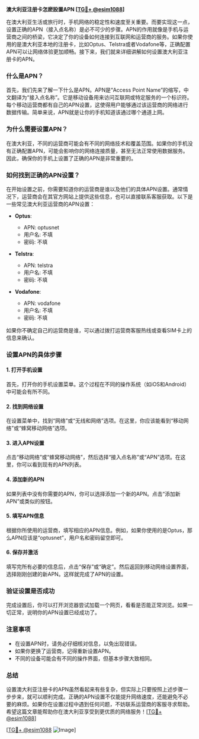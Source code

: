 **澳大利亚注册卡怎麽設置APN [[TG💪+ @esim1088](https://t.me/s/esim1088)]**

在澳大利亚生活或旅行时，手机网络的稳定性和速度至关重要。而要实现这一点，设置正确的APN（接入点名称）是必不可少的步骤。APN的作用就像是手机与运营商之间的桥梁，它决定了你的设备如何连接到互联网和运营商的服务。如果你使用的是澳大利亚本地的注册卡，比如Optus、Telstra或者Vodafone等，正确配置APN可以让网络体验更加顺畅。接下来，我们就来详细讲解如何设置澳大利亚注册卡的APN。

### 什么是APN？

首先，我们先来了解一下什么是APN。APN是“Access Point Name”的缩写，中文翻译为“接入点名称”。它是移动设备用来访问互联网或特定服务的一个标识符。每个移动运营商都有自己的APN设置，这使得用户能够通过该运营商的网络进行数据传输。简单来说，APN就是让你的手机知道该通过哪个通道上网。

### 为什么需要设置APN？

在澳大利亚，不同的运营商可能会有不同的网络技术和覆盖范围。如果你的手机没有正确配置APN，可能会影响你的网络连接质量，甚至无法正常使用数据服务。因此，确保你的手机上设置了正确的APN是非常重要的。

### 如何找到正确的APN设置？

在开始设置之前，你需要知道你的运营商是谁以及他们的具体APN设置。通常情况下，运营商会在其官方网站上提供这些信息，也可以直接联系客服获取。以下是一些常见澳大利亚运营商的APN设置：

- **Optus**:
  - APN: optusnet
  - 用户名: 不填
  - 密码: 不填

- **Telstra**:
  - APN: telstra
  - 用户名: 不填
  - 密码: 不填

- **Vodafone**:
  - APN: vodafone
  - 用户名: 不填
  - 密码: 不填

如果你不确定自己的运营商是谁，可以通过拨打运营商客服热线或查看SIM卡上的信息来确认。

### 设置APN的具体步骤

#### 1. 打开手机设置

首先，打开你的手机设置菜单。这个过程在不同的操作系统（如iOS和Android）中可能会有所不同。

#### 2. 找到网络设置

在设置菜单中，找到“网络”或“无线和网络”选项。在这里，你应该能看到“移动网络”或“蜂窝移动网络”选项。

#### 3. 进入APN设置

点击“移动网络”或“蜂窝移动网络”，然后选择“接入点名称”或“APN”选项。在这里，你可以看到现有的APN列表。

#### 4. 添加新的APN

如果列表中没有你需要的APN，你可以选择添加一个新的APN。点击“添加新APN”或类似的按钮。

#### 5. 填写APN信息

根据你所使用的运营商，填写相应的APN信息。例如，如果你使用的是Optus，那么APN应该是“optusnet”，用户名和密码留空即可。

#### 6. 保存并激活

填写完所有必要的信息后，点击“保存”或“确定”。然后返回到移动网络设置界面，选择刚刚创建的新APN。这样就完成了APN的设置。

### 验证设置是否成功

完成设置后，你可以打开浏览器尝试加载一个网页，看看是否能正常浏览。如果一切正常，说明你的APN设置已经成功了。

### 注意事项

- 在设置APN时，请务必仔细核对信息，以免出现错误。
- 如果你更换了运营商，记得重新设置APN。
- 不同的设备可能会有不同的操作界面，但基本步骤大致相同。

### 总结

设置澳大利亚注册卡的APN虽然看起来有些复杂，但实际上只要按照上述步骤一步步来，就可以顺利完成。正确的APN设置不仅能提升网络速度，还能避免不必要的麻烦。如果你在设置过程中遇到任何问题，不妨联系运营商的客服寻求帮助。希望这篇文章能帮助你在澳大利亚享受到更优质的网络服务！[[TG💪+ @esim1088](https://t.me/s/esim1088)] 

[[TG💪+ @esim1088](https://t.me/s/esim1088) ![Image](https://i.postimg.cc/4NQfJmqS/Snipaste-2025-05-13-00-14-12.png)]